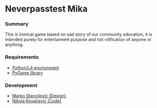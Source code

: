 # Neverpasstest Mika

### Summary
This is ironical game based on sad story of our community education, it is intended purely for entertaiment purpose and not vilification of anyone or anything.

### Requirements
* [Python3.4 environment](https://www.python.org/downloads/)
* [PyGame library](https://bitbucket.org/pygame/pygame/downloads)

### Development
* [Marko Stanojlović (Design)](https://github.com/brole012)
* [Nikola Kovačević (Code)](https://github.com/nkg5)

